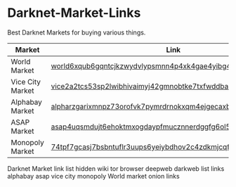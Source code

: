 # Darknet-Market-Links
Best Darknet Markets for buying various things. 

|Market|Link|
|----|----|
|World Market|[world6xqub6gqntcjkzwydvlypsmnn4p4xk4gae4yibg4zm4drefdoyd.onion](http://world6xqub6gqntcjkzwydvlypsmnn4p4xk4gae4yibg4zm4drefdoyd.onion)
|Vice City Market|[vice2a2tcs53sp2lwibhivaimyj42gmnobtke7txfwddbar76iumfwad.onion](http://vice2a2tcs53sp2lwibhivaimyj42gmnobtke7txfwddbar76iumfwad.onion)
|Alphabay Market|[alpharzgarixmnpz73orofvk7pymrdrnokxqm4ejgecaxbsrkfi7qgyd.onion](http://alpharzgarixmnpz73orofvk7pymrdrnokxqm4ejgecaxbsrkfi7qgyd.onion)
|ASAP Market|[asap4uqsmdujt6ehoktmxogdaypfmucznnerdggfg6ol5vzrtwod6oid.onion](http://asap4uqsmdujt6ehoktmxogdaypfmucznnerdggfg6ol5vzrtwod6oid.onion)
|Monopoly Market|[74tpf7gcasj7bsbntuflr3uups6yeiybdhov2c4zdkmjcqfumzawzgad.onion	](http://74tpf7gcasj7bsbntuflr3uups6yeiybdhov2c4zdkmjcqfumzawzgad.onion)



















Darknet Market link list hidden wiki tor browser deepweb darkweb list links alphabay asap vice city monopoly World market onion links

